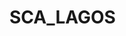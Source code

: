 # SCA_LAGOS










































































































